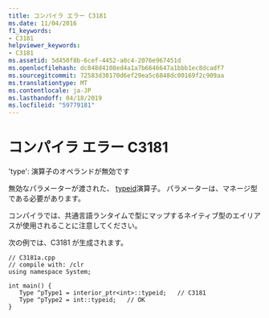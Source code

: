 ```yaml
---
title: コンパイラ エラー C3181
ms.date: 11/04/2016
f1_keywords:
- C3181
helpviewer_keywords:
- C3181
ms.assetid: 5d450f8b-6cef-4452-a0c4-2076e967451d
ms.openlocfilehash: dc848d4108ed4a1a7b6646647a1bbb1ec8dcadf7
ms.sourcegitcommit: 72583d30170d6ef29ea5c6848dc00169f2c909aa
ms.translationtype: MT
ms.contentlocale: ja-JP
ms.lasthandoff: 04/18/2019
ms.locfileid: "59779181"
---
```

# <a name="compiler-error-c3181"></a>コンパイラ エラー C3181

'type': 演算子のオペランドが無効です

無効なパラメーターが渡された、 [typeid](../../extensions/typeid-cpp-component-extensions.md)演算子。 パラメーターは、マネージ型である必要があります。

コンパイラでは、共通言語ランタイムで型にマップするネイティブ型のエイリアスが使用されることに注意してください。

次の例では、C3181 が生成されます。

```
// C3181a.cpp
// compile with: /clr
using namespace System;

int main() {
   Type ^pType1 = interior_ptr<int>::typeid;   // C3181
   Type ^pType2 = int::typeid;   // OK
}
```
